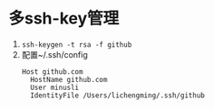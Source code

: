 # 多ssh-key管理
1. `ssh-keygen -t rsa -f github`
2. 配置~/.ssh/config
    ```
    Host github.com
      HostName github.com
      User minusli
      IdentityFile /Users/lichengming/.ssh/github
    ```